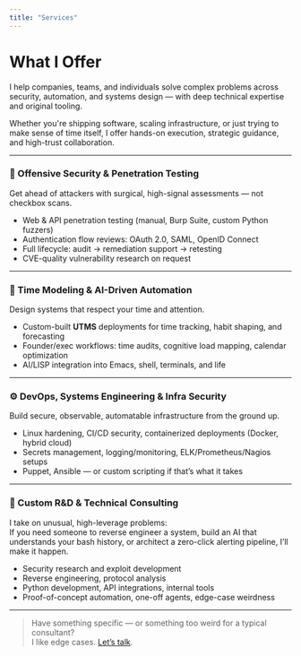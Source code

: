 ```yaml
---
title: "Services"
---
```


# What I Offer

I help companies, teams, and individuals solve complex problems across security, automation, and systems design — with deep technical expertise and original tooling.

Whether you're shipping software, scaling infrastructure, or just trying to make sense of time itself, I offer hands-on execution, strategic guidance, and high-trust collaboration.

---

### 🔐 Offensive Security & Penetration Testing

Get ahead of attackers with surgical, high-signal assessments — not checkbox scans.

- Web & API penetration testing (manual, Burp Suite, custom Python fuzzers)
- Authentication flow reviews: OAuth 2.0, SAML, OpenID Connect
- Full lifecycle: audit → remediation support → retesting
- CVE-quality vulnerability research on request

---

### 🧠 Time Modeling & AI-Driven Automation

Design systems that respect your time and attention.  

- Custom-built **UTMS** deployments for time tracking, habit shaping, and forecasting  
- Founder/exec workflows: time audits, cognitive load mapping, calendar optimization  
- AI/LISP integration into Emacs, shell, terminals, and life

---

### ⚙️ DevOps, Systems Engineering & Infra Security

Build secure, observable, automatable infrastructure from the ground up.

- Linux hardening, CI/CD security, containerized deployments (Docker, hybrid cloud)  
- Secrets management, logging/monitoring, ELK/Prometheus/Nagios setups  
- Puppet, Ansible  — or custom scripting if that’s what it takes

---

### 🧪 Custom R&D & Technical Consulting

I take on unusual, high-leverage problems:  
If you need someone to reverse engineer a system, build an AI that understands your bash history, or architect a zero-click alerting pipeline, I’ll make it happen.

- Security research and exploit development  
- Reverse engineering, protocol analysis  
- Python development, API integrations, internal tools  
- Proof-of-concept automation, one-off agents, edge-case weirdness

---

> Have something specific — or something too weird for a typical consultant?  
> I like edge cases. [Let’s talk](/contact).
